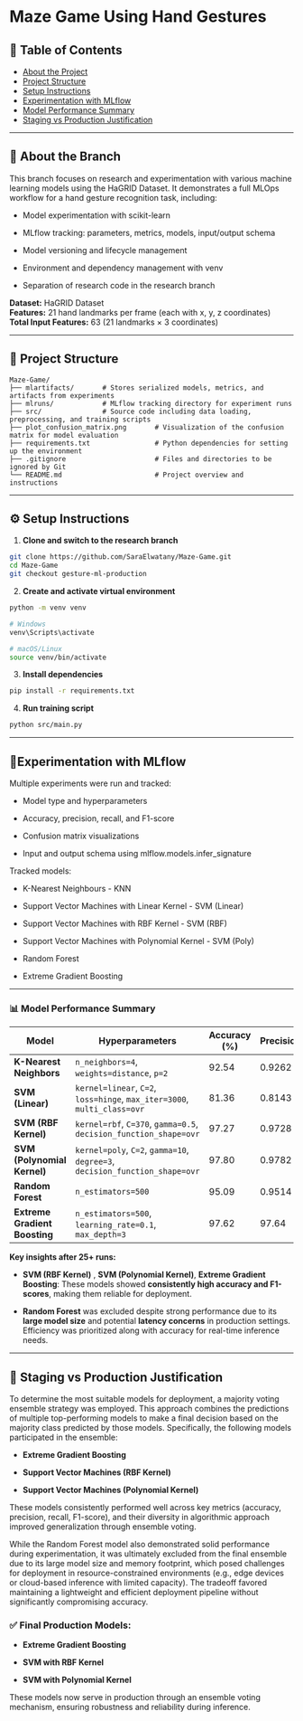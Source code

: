 # Maze Game Using Hand Gestures

## 📑 Table of Contents

- [About the Project](#about-the-project)
- [Project Structure](#project-structure)
- [Setup Instructions](#setup-instructions)
- [Experimentation with MLflow](#experimentation-with-mlflow)
- [Model Performance Summary](#model-performance-summary)
- [Staging vs Production Justification](#staging-vs-production-justification)
  

---


## 📌 About the Branch

This branch focuses on research and experimentation with various machine learning models using the HaGRID Dataset. It demonstrates a full MLOps workflow for a hand gesture recognition task, including:

- Model experimentation with scikit-learn

- MLflow tracking: parameters, metrics, models, input/output schema

- Model versioning and lifecycle management

- Environment and dependency management with venv

- Separation of research code in the research branch

**Dataset:** HaGRID Dataset  
**Features:** 21 hand landmarks per frame (each with x, y, z coordinates)  
**Total Input Features:** 63 (21 landmarks × 3 coordinates)

---


## 📁 Project Structure
```<code>
Maze-Game/
├── mlartifacts/       # Stores serialized models, metrics, and artifacts from experiments
├── mlruns/            # MLflow tracking directory for experiment runs
├── src/               # Source code including data loading, preprocessing, and training scripts
├── plot_confusion_matrix.png       # Visualization of the confusion matrix for model evaluation
├── requirements.txt                # Python dependencies for setting up the environment
├── .gitignore                      # Files and directories to be ignored by Git
└── README.md                       # Project overview and instructions
```


---


## ⚙️ Setup Instructions

1. **Clone and switch to the research branch**

```bash
git clone https://github.com/SaraElwatany/Maze-Game.git
cd Maze-Game
git checkout gesture-ml-production
```


2. **Create and activate virtual environment**

```bash
python -m venv venv

# Windows
venv\Scripts\activate

# macOS/Linux
source venv/bin/activate
```


3. **Install dependencies**

```bash
pip install -r requirements.txt
```


4. **Run training script**
   
```bash
python src/main.py
```



---


## 🔬Experimentation with MLflow

Multiple experiments were run and tracked:

- Model type and hyperparameters

- Accuracy, precision, recall, and F1-score

- Confusion matrix visualizations

- Input and output schema using mlflow.models.infer_signature


Tracked models:

- K-Nearest Neighbours - KNN
  
- Support Vector Machines with Linear Kernel - SVM (Linear)
  
- Support Vector Machines with RBF Kernel - SVM (RBF)
  
- Support Vector Machines with Polynomial Kernel - SVM (Poly)

- Random Forest
  
- Extreme Gradient Boosting
  


---


### 📊 Model Performance Summary

| Model                      | Hyperparameters                                                                 | Accuracy (%)  | Precision | Recall  | F1-score |
|----------------------------|---------------------------------------------------------------------------------|---------------|-----------|---------|----------|
| **K-Nearest Neighbors**    | `n_neighbors=4`, `weights=distance`, `p=2`                                      | 92.54        | 0.9262    | 0.9254  | 0.9257    |
| **SVM (Linear)**           | `kernel=linear`, `C=2`, `loss=hinge`, `max_iter=3000`, `multi_class=ovr`        | 81.36        | 0.8143    | 0.8136  | 0.8120    |
| **SVM (RBF Kernel)**       | `kernel=rbf`, `C=370`, `gamma=0.5`, `decision_function_shape=ovr`               | 97.27        | 0.9728    | 0.9727  | 0.9727    |
| **SVM (Polynomial Kernel)**| `kernel=poly`, `C=2`, `gamma=10`, `degree=3`, `decision_function_shape=ovr`     | 97.80        | 0.9782    | 0.9780  | 0.9780    |
| **Random Forest**          | `n_estimators=500`                                                              | 95.09        | 0.9514    | 0.9509  | 0.9510    |
| **Extreme Gradient Boosting** | `n_estimators=500`, `learning_rate=0.1`, `max_depth=3`                       | 97.62        | 97.64     | 97.62   | 97.63     |


**Key insights after 25+ runs:**

- **SVM (RBF Kernel)** , **SVM (Polynomial Kernel)**, **Extreme Gradient Boosting**:  These models showed **consistently high accuracy and F1-scores**, making them reliable for deployment.

- **Random Forest** was excluded despite strong performance due to its **large model size** and potential **latency concerns** in production settings. Efficiency was prioritized along with accuracy for real-time inference needs.



---


## 🚦 Staging vs Production Justification

To determine the most suitable models for deployment, a majority voting ensemble strategy was employed. This approach combines the predictions of multiple top-performing models to make a final decision based on the majority class predicted by those models. Specifically, the following models participated in the ensemble:

- **Extreme Gradient Boosting**

- **Support Vector Machines (RBF Kernel)**

- **Support Vector Machines (Polynomial Kernel)**

These models consistently performed well across key metrics (accuracy, precision, recall, F1-score), and their diversity in algorithmic approach improved generalization through ensemble voting.

While the Random Forest model also demonstrated solid performance during experimentation, it was ultimately excluded from the final ensemble due to its large model size and memory footprint, which posed challenges for deployment in resource-constrained environments (e.g., edge devices or cloud-based inference with limited capacity). The tradeoff favored maintaining a lightweight and efficient deployment pipeline without significantly compromising accuracy.



### ✅ Final Production Models:

- **Extreme Gradient Boosting**

- **SVM with RBF Kernel**

- **SVM with Polynomial Kernel**

These models now serve in production through an ensemble voting mechanism, ensuring robustness and reliability during inference.




